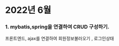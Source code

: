 <h1> 2022년 6월 </h1>

<h3>1. mybatis,spring을 연결하여 CRUD 구성하기. </h3>
프론트엔드, ajax를 연결하여 회원정보불러오기 , 로그인상태 
